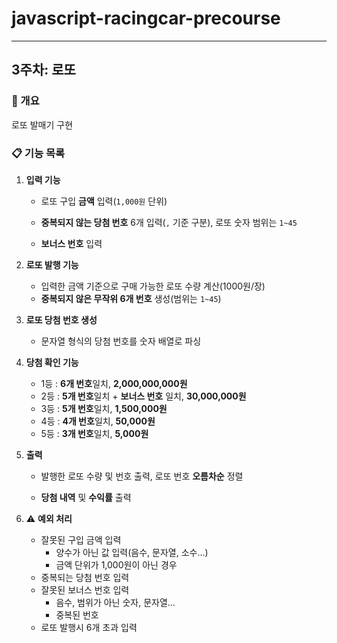 # javascript-racingcar-precourse

---

## 3주차: 로또

### 📌 개요

로또 발매기 구현

### 📋 기능 목록

1. **입력 기능**

   - 로또 구입 **금액** 입력(`1,000원` 단위)

   - **중복되지 않는 당첨 번호** 6개 입력(`,` 기준 구분), 로또 숫자 범위는 `1~45`

   - **보너스 번호** 입력

2. **로또 발행 기능**

   - 입력한 금액 기준으로 구매 가능한 로또 수량 계산(1000원/장)
   - **중복되지 않은 무작위 6개 번호** 생성(범위는 `1~45`)

3. **로또 당첨 번호 생성**

   - 문자열 형식의 당첨 번호를 숫자 배열로 파싱

4. **당첨 확인 기능**

   - 1등 : **6개 번호**일치, **2,000,000,000원**
   - 2등 : **5개 번호**일치 + **보너스 번호** 일치, **30,000,000원**
   - 3등 : **5개 번호**일치, **1,500,000원**
   - 4등 : **4개 번호**일치, **50,000원**
   - 5등 : **3개 번호**일치, **5,000원**

5. **출력**

   - 발행한 로또 수량 및 번호 출력, 로또 번호 **오름차순** 정렬

   - **당첨 내역** 및 **수익률** 출력

6. ⚠️ **예외 처리**
   - 잘못된 구입 금액 입력
     - 양수가 아닌 값 입력(음수, 문자열, 소수...)
     - 금액 단위가 1,000원이 아닌 경우
   - 중복되는 당첨 번호 입력
   - 잘못된 보너스 번호 입력
     - 음수, 범위가 아닌 숫자, 문자열...
     - 중복된 번호
   - 로또 발행시 6개 초과 입력
